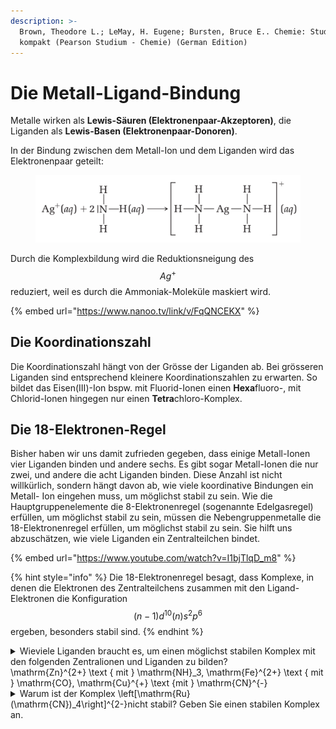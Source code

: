 ```yaml
---
description: >-
  Brown, Theodore L.; LeMay, H. Eugene; Bursten, Bruce E.. Chemie: Studieren
  kompakt (Pearson Studium - Chemie) (German Edition)
---
```


# Die Metall-Ligand-Bindung

Metalle wirken als **Lewis-Säuren (Elektronenpaar-Akzeptoren)**, die Liganden als **Lewis-Basen (Elektronenpaar-Donoren)**.&#x20;

In der Bindung zwischen dem Metall-Ion und dem Liganden wird das Elektronenpaar geteilt:

<figure><img src="../.gitbook/assets/image (2) (1) (1) (1) (1) (1) (1) (1).png" alt=""><figcaption></figcaption></figure>

Durch die Komplexbildung wird die Reduktionsneigung des $$Ag^+$$ reduziert, weil es durch die Ammoniak-Moleküle maskiert wird.

{% embed url="https://www.nanoo.tv/link/v/FqQNCEKX" %}

## Die Koordinationszahl

Die Koordinationszahl hängt von der Grösse der Liganden ab. Bei grösseren Liganden sind entsprechend kleinere Koordinationszahlen zu erwarten. So bildet das Eisen(III)-Ion bspw. mit Fluorid-Ionen einen **Hexa**fluoro-, mit Chlorid-Ionen hingegen nur einen **Tetra**chloro-Komplex.

## Die 18-Elektronen-Regel

Bisher haben wir uns damit zufrieden gegeben, dass einige Metall-Ionen vier Liganden binden und andere sechs. Es gibt sogar Metall-Ionen die nur zwei, und andere die acht Liganden binden. Diese Anzahl ist nicht willkürlich, sondern hängt davon ab, wie viele koordinative Bindungen ein Metall- Ion eingehen muss, um möglichst stabil zu sein. Wie die Hauptgruppenelemente die 8-Elektronenregel (sogenannte Edelgasregel) erfüllen, um möglichst stabil zu sein, müssen die Nebengruppenmetalle die 18-Elektronenregel erfüllen, um möglichst stabil zu sein. Sie hilft uns abzuschätzen, wie viele Liganden ein Zentralteilchen bindet.

{% embed url="https://www.youtube.com/watch?v=I1bjTlqD_m8" %}

{% hint style="info" %}
Die 18-Elektronenregel besagt, dass Komplexe, in denen die Elektronen des Zentralteilchens zusammen mit den Ligand-Elektronen die Konfiguration $$(n-1) d^{10}(n) s^2 p^6$$ ergeben, besonders stabil sind.
{% endhint %}

<details>

<summary>Wieviele Liganden braucht es, um einen möglichst stabilen Komplex mit den folgenden Zentralionen und Liganden zu bilden? <br><span class="math">\mathrm{Zn}^{2+} \text { mit } \mathrm{NH}_3</span>,  <span class="math">\mathrm{Fe}^{2+} \text { mit } \mathrm{CO}</span>,  <span class="math">\mathrm{Cu}^{+} \text {mit } \mathrm{CN}^{-}</span></summary>

4 Liganden, 6 Liganden, 4 Liganden

</details>

<details>

<summary>Warum ist der Komplex <span class="math">\left[\mathrm{Ru}(\mathrm{CN})_4\right]^{2-}</span>nicht stabil? Geben Sie einen stabilen Komplex an. </summary>

$$\text { Ladung Ru: } \mathrm{Ru}^{2+} \text {, d. h. } 6 \text { Liganden anstatt } 4 \text { wären gut: }\left[\mathrm{Ru}(\mathrm{CN})_6\right]^{4-}$$

</details>

